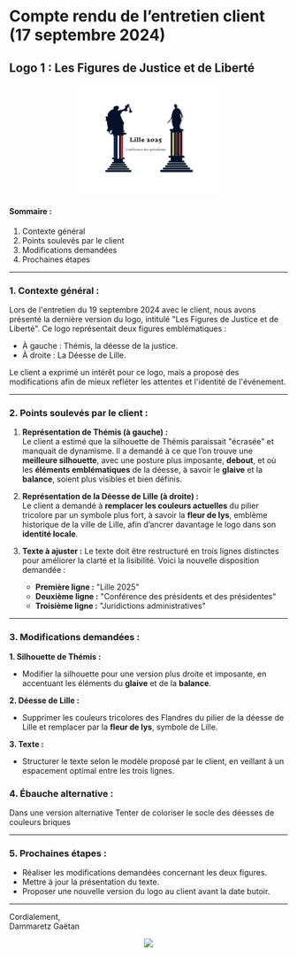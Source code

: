 # **Compte rendu de l’entretien client (17 septembre 2024)**

## Logo 1 : Les Figures de Justice et de Liberté

<div style="text-align:center">
<img src="./img/logo1Les-Figures-de-Justice-et-de-Liberté.png" style="width: 50%; height:auto">
</div>

#### **Sommaire :**

1. Contexte général
2. Points soulevés par le client
3. Modifications demandées
4. Prochaines étapes

---

### **1. Contexte général :**

Lors de l'entretien du 19 septembre 2024 avec le client, nous avons présenté la dernière version du logo, intitulé "Les Figures de Justice et de Liberté". Ce logo représentait deux figures emblématiques :

- À gauche : Thémis, la déesse de la justice.
- À droite : La Déesse de Lille.

Le client a exprimé un intérêt pour ce logo, mais a proposé des modifications afin de mieux refléter les attentes et l'identité de l'événement.

---

### **2. Points soulevés par le client :**

1. **Représentation de Thémis (à gauche) :**  
   Le client a estimé que la silhouette de Thémis paraissait "écrasée" et manquait de dynamisme. Il a demandé à ce que l’on trouve une **meilleure silhouette**, avec une posture plus imposante, **debout**, et où les **éléments emblématiques** de la déesse, à savoir le **glaive** et la **balance**, soient plus visibles et bien définis.

2. **Représentation de la Déesse de Lille (à droite) :**  
   Le client a demandé à **remplacer les couleurs actuelles** du pilier tricolore par un symbole plus fort, à savoir la **fleur de lys**, emblème historique de la ville de Lille, afin d’ancrer davantage le logo dans son **identité locale**.

3. **Texte à ajuster :**
   Le texte doit être restructuré en trois lignes distinctes pour améliorer la clarté et la lisibilité. Voici la nouvelle disposition demandée :
   - **Première ligne :** "Lille 2025"
   - **Deuxième ligne :** "Conférence des présidents et des présidentes"
   - **Troisième ligne :** "Juridictions administratives"

---

### **3. Modifications demandées :**

**1. Silhouette de Thémis :**

- Modifier la silhouette pour une version plus droite et imposante, en accentuant les éléments du **glaive** et de la **balance**.

**2. Déesse de Lille :**

- Supprimer les couleurs tricolores des Flandres du pilier de la déesse de Lille et remplacer par la **fleur de lys**, symbole de Lille.

**3. Texte :**

- Structurer le texte selon le modèle proposé par le client, en veillant à un espacement optimal entre les trois lignes.

### **4. Ébauche alternative :**

Dans une version alternative Tenter de coloriser le socle des déesses de couleurs briques

---

### **5. Prochaines étapes :**

- Réaliser les modifications demandées concernant les deux figures.
- Mettre à jour la présentation du texte.
- Proposer une nouvelle version du logo au client avant la date butoir.

---

Cordialement,  
Dammaretz Gaëtan

<div style="text-align:center">
<img src="./img/signature.webp" style="width: 240px; height:auto; borer-radius:10px">
</div>
